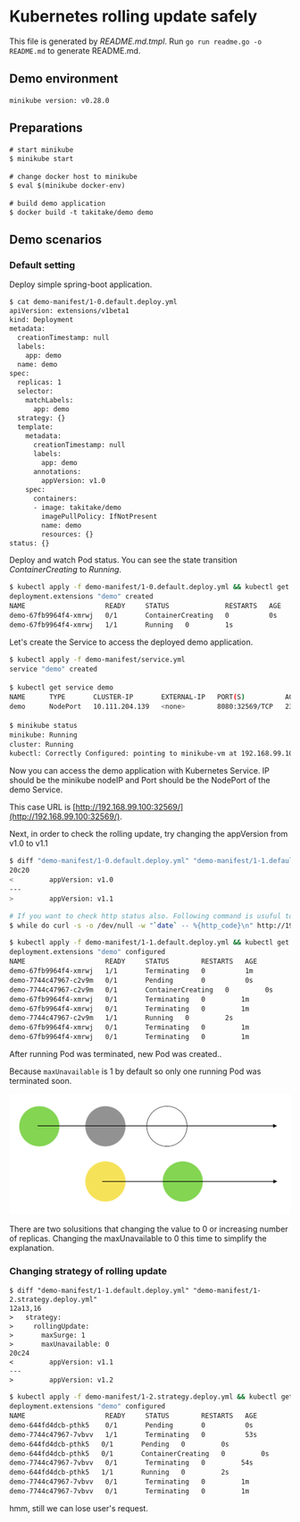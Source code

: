 Kubernetes rolling update safely
================================

This file is generated by *README.md.tmpl*.
Run `go run readme.go -o README.md` to generate README.md.

## Demo environment

```
minikube version: v0.28.0
```

## Preparations

```shell
# start minikube
$ minikube start

# change docker host to minikube
$ eval $(minikube docker-env)

# build demo application
$ docker build -t takitake/demo demo
```

## Demo scenarios

### Default setting

Deploy simple spring-boot application.

```
$ cat demo-manifest/1-0.default.deploy.yml
apiVersion: extensions/v1beta1
kind: Deployment
metadata:
  creationTimestamp: null
  labels:
    app: demo
  name: demo
spec:
  replicas: 1
  selector:
    matchLabels:
      app: demo
  strategy: {}
  template:
    metadata:
      creationTimestamp: null
      labels:
        app: demo
      annotations:
        appVersion: v1.0
    spec:
      containers:
      - image: takitake/demo
        imagePullPolicy: IfNotPresent
        name: demo
        resources: {}
status: {}
```

Deploy and watch Pod status. You can see the state transition *ContainerCreating* to *Running*.

```sh
$ kubectl apply -f demo-manifest/1-0.default.deploy.yml && kubectl get pods -w
deployment.extensions "demo" created
NAME                    READY     STATUS              RESTARTS   AGE
demo-67fb9964f4-xmrwj   0/1       ContainerCreating   0          0s
demo-67fb9964f4-xmrwj   1/1       Running   0         1s
```

Let's create the Service to access the deployed demo application.

```sh
$ kubectl apply -f demo-manifest/service.yml
service "demo" created

$ kubectl get service demo
NAME      TYPE       CLUSTER-IP       EXTERNAL-IP   PORT(S)          AGE
demo      NodePort   10.111.204.139   <none>        8080:32569/TCP   23s

$ minikube status
minikube: Running
cluster: Running
kubectl: Correctly Configured: pointing to minikube-vm at 192.168.99.100
```

Now you can access the demo application with Kubernetes Service. IP should be the minikube nodeIP and Port should be the NodePort of the demo Service.

This case URL is [http://192.168.99.100:32569/](http://192.168.99.100:32569/).

Next, in order to check the rolling update, try changing the appVersion from v1.0 to v1.1

```sh
$ diff "demo-manifest/1-0.default.deploy.yml" "demo-manifest/1-1.default.deploy.yml"
20c20
<         appVersion: v1.0
---
>         appVersion: v1.1
```

```sh
# If you want to check http status also. Following command is usuful to check the status every 1 sec.
$ while do curl -s -o /dev/null -w "`date` -- %{http_code}\n" http://192.168.99.100:32569/; sleep 1s; done
```

```sh
$ kubectl apply -f demo-manifest/1-1.default.deploy.yml && kubectl get pods -w
deployment.extensions "demo" configured
NAME                    READY     STATUS        RESTARTS   AGE
demo-67fb9964f4-xmrwj   1/1       Terminating   0          1m
demo-7744c47967-c2v9m   0/1       Pending       0          0s
demo-7744c47967-c2v9m   0/1       ContainerCreating   0         0s
demo-67fb9964f4-xmrwj   0/1       Terminating   0         1m
demo-67fb9964f4-xmrwj   0/1       Terminating   0         1m
demo-7744c47967-c2v9m   1/1       Running   0         2s
demo-67fb9964f4-xmrwj   0/1       Terminating   0         1m
demo-67fb9964f4-xmrwj   0/1       Terminating   0         1m
```

After running Pod was terminated, new Pod was created..

Because `maxUnavailable` is 1 by default so only one running Pod was terminated soon.

![v1.1 deploy timeline](img/1-1.png)

There are two solusitions that changing the value to 0 or increasing number of replicas.
Changing the maxUnavailable to 0 this time to simplify the explanation.

### Changing strategy of rolling update

```
$ diff "demo-manifest/1-1.default.deploy.yml" "demo-manifest/1-2.strategy.deploy.yml"
12a13,16
>   strategy:
>     rollingUpdate:
>       maxSurge: 1
>       maxUnavailable: 0
20c24
<         appVersion: v1.1
---
>         appVersion: v1.2
```

```sh
$ kubectl apply -f demo-manifest/1-2.strategy.deploy.yml && kubectl get pods -w
deployment.extensions "demo" configured
NAME                    READY     STATUS        RESTARTS   AGE
demo-644fd4dcb-pthk5    0/1       Pending       0          0s
demo-7744c47967-7vbvv   1/1       Terminating   0          53s
demo-644fd4dcb-pthk5   0/1       Pending   0         0s
demo-644fd4dcb-pthk5   0/1       ContainerCreating   0         0s
demo-7744c47967-7vbvv   0/1       Terminating   0         54s
demo-644fd4dcb-pthk5   1/1       Running   0         2s
demo-7744c47967-7vbvv   0/1       Terminating   0         1m
demo-7744c47967-7vbvv   0/1       Terminating   0         1m
```

hmm, still we can lose user's request.

